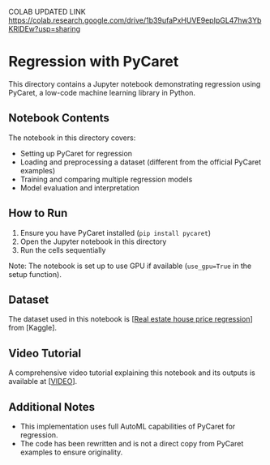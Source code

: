 COLAB UPDATED LINK https://colab.research.google.com/drive/1b39ufaPxHUVE9epIpGL47hw3YbKRlDEw?usp=sharing

# Regression with PyCaret

This directory contains a Jupyter notebook demonstrating regression using PyCaret, a low-code machine learning library in Python.


## Notebook Contents

The notebook in this directory covers:

- Setting up PyCaret for regression
- Loading and preprocessing a dataset (different from the official PyCaret examples)
- Training and comparing multiple regression models
- Model evaluation and interpretation

## How to Run

1. Ensure you have PyCaret installed (`pip install pycaret`)
2. Open the Jupyter notebook in this directory
3. Run the cells sequentially

Note: The notebook is set up to use GPU if available (`use_gpu=True` in the setup function).

## Dataset

The dataset used in this notebook is [[Real estate house price regression](https://www.kaggle.com/datasets/quantbruce/real-estate-price-prediction)] from [Kaggle]. 

## Video Tutorial

A comprehensive video tutorial explaining this notebook and its outputs is available at [[VIDEO](https://drive.google.com/file/d/101XDd-nfYLidv50O6VlznBuAsBXiDnwC/view?usp=sharing)].

## Additional Notes

- This implementation uses full AutoML capabilities of PyCaret for regression.
- The code has been rewritten and is not a direct copy from PyCaret examples to ensure originality.
